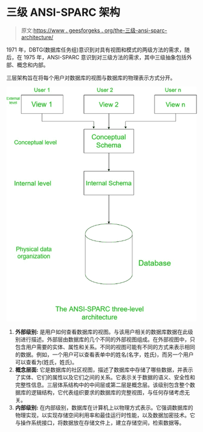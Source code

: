 # 三级 ANSI-SPARC 架构

> 原文:[https://www . geesforgeks . org/the-三级-ansi-sparc-architecture/](https://www.geeksforgeeks.org/the-three-level-ansi-sparc-architecture/)

1971 年，DBTG(数据库任务组)意识到对具有视图和模式的两级方法的需求，随后，在 1975 年，ANSI-SPARC 意识到对三级方法的需求，其中三级抽象包括外部、概念和内部。

三层架构旨在将每个用户对数据库的视图与数据库的物理表示方式分开。

![](img/0630e2c790aefb97f4658c9c46e9e153.png)

1.  **外部级别:**
    是用户如何查看数据库的视图。与该用户相关的数据库数据在此级别进行描述。外部层由数据库的几个不同的外部视图组成。在外部视图中，只包含用户需要的实体、属性和关系。不同的视图可能有不同的方式来表示相同的数据。例如，一个用户可以查看表单中的姓名(名字，姓氏)，而另一个用户可以查看为(姓氏，姓氏)。
2.  **概念层面:**
    它是数据库的社区视图，描述了数据库中存储了哪些数据，并表示了实体、它们的属性以及它们之间的关系。它表示关于数据的语义、安全性和完整性信息。三层体系结构中的中间层或第二层是概念层。该级别包含整个数据库的逻辑结构，它代表组织要求的数据库的完整视图，与任何存储考虑无关。
3.  **内部级别:**
    在内部级别，数据库在计算机上以物理方式表示。它强调数据库的物理实现，以实现存储空间利用率和最佳运行时性能，以及数据加密技术。它与操作系统接口，将数据放在存储文件上，建立存储空间，检索数据等。